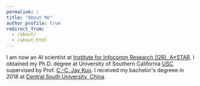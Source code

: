 ```yaml
---
permalink: /
title: "About Me"
author_profile: true
redirect_from: 
  - /about/
  - /about.html
---
```


I am now an AI scientist at [Institute for Infocomm Research (I2R), A*STAR](https://www.a-star.edu.sg/i2r/).
I obtained my Ph.D. degree at University of Southern California [USC](https://www.usc.edu/) supervised by Prof. [C.-C. Jay Kuo](https://viterbi.usc.edu/directory/faculty/Kuo/Chung-Chieh).
I received my bachelor's degreee in 2018 at [Central South University, China](https://en.csu.edu.cn/).
